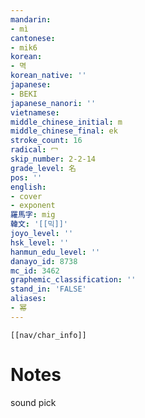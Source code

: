 ```yaml
---
mandarin:
- mì
cantonese:
- mik6
korean:
- 멱
korean_native: ''
japanese:
- BEKI
japanese_nanori: ''
vietnamese:
middle_chinese_initial: m
middle_chinese_final: ek
stroke_count: 16
radical: 冖
skip_number: 2-2-14
grade_level: 名
pos: ''
english:
- cover
- exponent
羅馬字: mig
韓文: '[[믹]]'
joyo_level: ''
hsk_level: ''
hanmun_edu_level: ''
danayo_id: 8738
mc_id: 3462
graphemic_classification: ''
stand_in: 'FALSE'
aliases:
- 幂
---
```

```meta-bind-embed
[[nav/char_info]]
```

# Notes
sound pick
